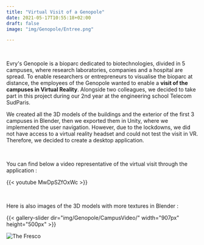 ```yaml
---
title: "Virtual Visit of a Genopole"
date: 2021-05-17T10:55:18+02:00
draft: false
image: "img/Genopole/Entree.png"

---
```


&nbsp;

Evry's Genopole is a bioparc dedicated to biotechnologies, divided in 5 campuses, where research laboratories, companies and a hospital are spread.
To enable researchers or entrepreneurs to visualise the bioparc at distance, the employees of the Genopole wanted to enable a **visit of the campuses in Virtual Reality**. 
Alongside two colleagues, we decided to take part in this project during our 2nd year at the engineering school Telecom SudParis.

We created all the 3D models of the buildings and the exterior of the first 3 campuses in Blender, then we exported them in Unity, where we implemented the user navigation.
However, due to the lockdowns, we did not have access to a virtual reality headset and could not test the visit in VR. Therefore, we decided to create a desktop application.

&nbsp;


You can find below a video representative of the virtual visit through the application :

{{< youtube MwDpSZfOxWc >}}    

&nbsp;

Here is also images of the 3D models with more textures in Blender :

{{< gallery-slider dir="img/Genopole/CampusVideo/" width="907px" height="500px" >}}


![The Fresco](https://ceici92.github.io/CeciliasPortofolio/img/Genopole/AutresCampus/1SVGVueGenerale.png)
